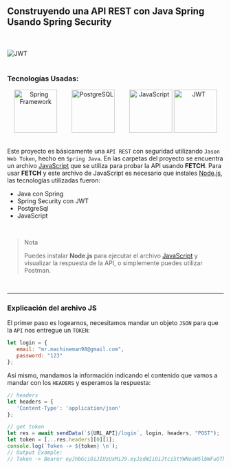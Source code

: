 ## Construyendo una API REST con Java Spring Usando Spring Security
<br/><br/>
![JWT](https://www.vaadata.com/blog/wp-content/uploads/2016/12/JWT_tokens_EN.png)
<br/><br/>
### Tecnologías Usadas:

<div style="text-align:center">
    <img src="https://upload.wikimedia.org/wikipedia/commons/4/44/Spring_Framework_Logo_2018.svg" alt="Spring Framework" width="100" height="100" style="margin-right: 30px">
    <img src="https://upload.wikimedia.org/wikipedia/commons/2/29/Postgresql_elephant.svg" alt="PostgreSQL" width="100" height="100" style="margin-right: 30px">
    <img src="https://user-images.githubusercontent.com/74254687/236692714-d73a9823-a6c2-44df-aa4d-8910ea5be2aa.png" alt="JavaScript" width="100" height="100">
 <img src="https://seeklogo.com/images/J/jwt-io-json-web-token-logo-40E02494CD-seeklogo.com.png" alt="JWT" width="100" height="100">
</div>



<br/>


Este proyecto es básicamente una `API REST` con seguridad utilizando `Jason Web Token`, hecho en `Spring Java`. En las carpetas del proyecto se encuentra un archivo [JavaScript](https://github.com/Mr-Machine98/JWT-SPRING-JAVA-API-REST/blob/main/src/main/resources/templates/js/TestJsApiRest.js) que se utiliza para probar la API usando **FETCH**. Para usar **FETCH** y este archivo de JavaScript es necesario que instales [Node.js](https://nodejs.org/es), las tecnologías utilizadas fueron:



- Java con Spring
- Spring Security con JWT
- PostgreSql
- JavaScript




<br/>



> Nota
>
>Puedes instalar **Node.js** para ejecutar el archivo [JavaScript](https://github.com/Mr-Machine98/JWT-SPRING-JAVA-API-REST/blob/main/src/main/resources/templates/js/TestJsApiRest.js) y visualizar la respuesta de la API, o simplemente puedes utilizar Postman.
 
 <br/>
 <hr/>
 
 ### Explicación del archivo JS
 
 El primer paso es logearnos, necesitamos mandar un objeto `JSON` para que la `API` nos entregue un `TOKEN`:
 ```javascript
 let login = {
    email: "mr.machineman98@gmail.com",
    password: "123"
};
 ```
 Así mismo, mandamos la información indicando el contenido que vamos a mandar con los `HEADERS` y esperamos la respuesta:

 ```javascript
// headers
let headers = {
    'Content-Type': 'application/json'
};

// get token
let res = await sendData(`${URL_API}/login`, login, headers, "POST");
let token = [...res.headers][0][1];
console.log(`Token -> ${token} \n`);
// Output Example: 
// Token -> Bearer eyJhbGciOiJIUzUxMiJ9.eyJzdWIiOiJtci5tYWNoaW5lbWFuOThAZ21haWwuY29tIiwiZXhwIjoxNjgzNDg0NjA2LCJub21icmUiOiJKdWFuIENhbWlsbyBNYW1pYW4gUnVpeiJ9.ZnJzdi5vzucqPs8QOnZrFWAiPCTCoSvJaz9JEQ0OM1-IwWnexsZItjgobG84G6RaZZKKvtVJhYODD3vWLG6cjA 

 ```
 
 
